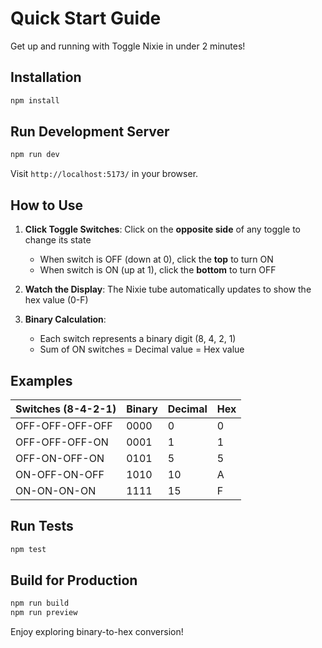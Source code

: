 # Quick Start Guide

Get up and running with Toggle Nixie in under 2 minutes!

## Installation

```bash
npm install
```

## Run Development Server

```bash
npm run dev
```

Visit `http://localhost:5173/` in your browser.

## How to Use

1. **Click Toggle Switches**: Click on the **opposite side** of any toggle to change its state
   - When switch is OFF (down at 0), click the **top** to turn ON
   - When switch is ON (up at 1), click the **bottom** to turn OFF

2. **Watch the Display**: The Nixie tube automatically updates to show the hex value (0-F)

3. **Binary Calculation**:
   - Each switch represents a binary digit (8, 4, 2, 1)
   - Sum of ON switches = Decimal value = Hex value

## Examples

| Switches (8-4-2-1) | Binary | Decimal | Hex |
|-------------------|--------|---------|-----|
| OFF-OFF-OFF-OFF   | 0000   | 0       | 0   |
| OFF-OFF-OFF-ON    | 0001   | 1       | 1   |
| OFF-ON-OFF-ON     | 0101   | 5       | 5   |
| ON-OFF-ON-OFF     | 1010   | 10      | A   |
| ON-ON-ON-ON       | 1111   | 15      | F   |

## Run Tests

```bash
npm test
```

## Build for Production

```bash
npm run build
npm run preview
```

Enjoy exploring binary-to-hex conversion!
